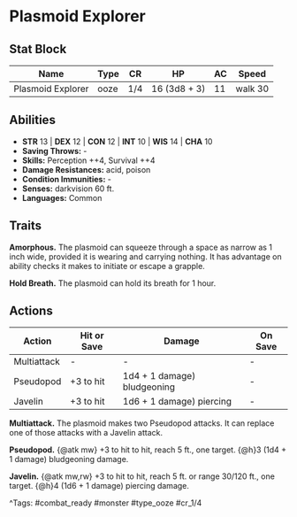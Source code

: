 # Plasmoid Explorer

## Stat Block

| Name | Type | CR | HP | AC | Speed |
|------|------|----|----|----|-------|
| Plasmoid Explorer | ooze | 1/4 | 16 (3d8 + 3) | 11 | walk 30 |

## Abilities

- **STR** 13 | **DEX** 12 | **CON** 12 | **INT** 10 | **WIS** 14 | **CHA** 10
- **Saving Throws:** -  
- **Skills:** Perception ++4, Survival ++4  
- **Damage Resistances:** acid, poison  
- **Condition Immunities:** -  
- **Senses:** darkvision 60 ft.  
- **Languages:** Common

## Traits

**Amorphous.** The plasmoid can squeeze through a space as narrow as 1 inch wide, provided it is wearing and carrying nothing. It has advantage on ability checks it makes to initiate or escape a grapple.

**Hold Breath.** The plasmoid can hold its breath for 1 hour.


## Actions

| Action | Hit or Save | Damage | On Save |
|--------|--------------|--------|----------|
| Multiattack | - | - | - |
| Pseudopod | +3 to hit | 1d4 + 1 damage) bludgeoning | - |
| Javelin | +3 to hit | 1d6 + 1 damage) piercing | - |

**Multiattack.** The plasmoid makes two Pseudopod attacks. It can replace one of those attacks with a Javelin attack.

**Pseudopod.** {@atk mw} +3 to hit to hit, reach 5 ft., one target. {@h}3 (1d4 + 1 damage) bludgeoning damage.

**Javelin.** {@atk mw,rw} +3 to hit to hit, reach 5 ft. or range 30/120 ft., one target. {@h}4 (1d6 + 1 damage) piercing damage.


^Tags: #combat_ready #monster #type_ooze #cr_1/4